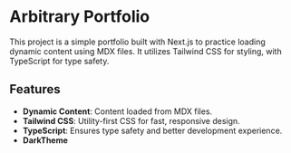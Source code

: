 # Arbitrary Portfolio

This project is a simple portfolio built with Next.js to practice loading dynamic content using MDX files. It utilizes Tailwind CSS for styling, with TypeScript for type safety.

## Features

- **Dynamic Content**: Content loaded from MDX files.
- **Tailwind CSS**: Utility-first CSS for fast, responsive design.
- **TypeScript**: Ensures type safety and better development experience.
- **DarkTheme**
